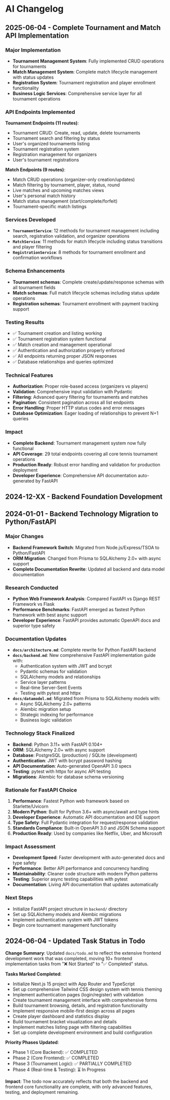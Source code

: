# AI Changelog

## 2025-06-04 - Complete Tournament and Match API Implementation

### Major Implementation
- **Tournament Management System**: Fully implemented CRUD operations for tournaments
- **Match Management System**: Complete match lifecycle management with status updates
- **Registration System**: Tournament registration and player enrollment functionality
- **Business Logic Services**: Comprehensive service layer for all tournament operations

### API Endpoints Implemented
**Tournament Endpoints (11 routes)**:
- Tournament CRUD: Create, read, update, delete tournaments
- Tournament search and filtering by status
- User's organized tournaments listing
- Tournament registration system
- Registration management for organizers
- User's tournament registrations

**Match Endpoints (9 routes)**:
- Match CRUD operations (organizer-only creation/updates)
- Match filtering by tournament, player, status, round
- Live matches and upcoming matches views
- User's personal match history
- Match status management (start/complete/forfeit)
- Tournament-specific match listings

### Services Developed
- **`TournamentService`**: 12 methods for tournament management including search, registration validation, and organizer operations
- **`MatchService`**: 11 methods for match lifecycle including status transitions and player filtering
- **`RegistrationService`**: 8 methods for tournament enrollment and confirmation workflows

### Schema Enhancements
- **Tournament schemas**: Complete create/update/response schemas with all tournament fields
- **Match schemas**: Full match lifecycle schemas including status update operations
- **Registration schemas**: Tournament enrollment with payment tracking support

### Testing Results
- ✅ Tournament creation and listing working
- ✅ Tournament registration system functional
- ✅ Match creation and management operational
- ✅ Authentication and authorization properly enforced
- ✅ All endpoints returning proper JSON responses
- ✅ Database relationships and queries optimized

### Technical Features
- **Authorization**: Proper role-based access (organizers vs players)
- **Validation**: Comprehensive input validation with Pydantic
- **Filtering**: Advanced query filtering for tournaments and matches
- **Pagination**: Consistent pagination across all list endpoints
- **Error Handling**: Proper HTTP status codes and error messages
- **Database Optimization**: Eager loading of relationships to prevent N+1 queries

### Impact
- **Complete Backend**: Tournament management system now fully functional
- **API Coverage**: 29 total endpoints covering all core tennis tournament operations
- **Production Ready**: Robust error handling and validation for production deployment
- **Developer Experience**: Comprehensive API documentation auto-generated by FastAPI

## 2024-12-XX - Backend Foundation Development

## 2024-01-01 - Backend Technology Migration to Python/FastAPI

### Major Changes
- **Backend Framework Switch**: Migrated from Node.js/Express/TSOA to Python/FastAPI
- **ORM Migration**: Changed from Prisma to SQLAlchemy 2.0+ with async support
- **Complete Documentation Rewrite**: Updated all backend and data model documentation

### Research Conducted
- **Python Web Framework Analysis**: Compared FastAPI vs Django REST Framework vs Flask
- **Performance Benchmarks**: FastAPI emerged as fastest Python framework with best async support
- **Developer Experience**: FastAPI provides automatic OpenAPI docs and superior type safety

### Documentation Updates
- **`docs/architecture.md`**: Complete rewrite for Python FastAPI backend
- **`docs/backend.md`**: New comprehensive FastAPI implementation guide with:
  - Authentication system with JWT and bcrypt
  - Pydantic schemas for validation
  - SQLAlchemy models and relationships
  - Service layer patterns
  - Real-time Server-Sent Events
  - Testing with pytest and httpx
- **`docs/datamodel.md`**: Migrated from Prisma to SQLAlchemy models with:
  - Async SQLAlchemy 2.0+ patterns
  - Alembic migration setup
  - Strategic indexing for performance
  - Business logic validation

### Technology Stack Finalized
- **Backend**: Python 3.11+ with FastAPI 0.104+
- **ORM**: SQLAlchemy 2.0+ with async support
- **Database**: PostgreSQL (production) / SQLite (development)
- **Authentication**: JWT with bcrypt password hashing
- **API Documentation**: Auto-generated OpenAPI 3.0 specs
- **Testing**: pytest with httpx for async API testing
- **Migrations**: Alembic for database schema versioning

### Rationale for FastAPI Choice
1. **Performance**: Fastest Python web framework based on Starlette/Uvicorn
2. **Modern Python**: Built for Python 3.6+ with async/await and type hints
3. **Developer Experience**: Automatic API documentation and IDE support
4. **Type Safety**: Full Pydantic integration for request/response validation
5. **Standards Compliance**: Built-in OpenAPI 3.0 and JSON Schema support
6. **Production Ready**: Used by companies like Netflix, Uber, and Microsoft

### Impact Assessment
- **Development Speed**: Faster development with auto-generated docs and type safety
- **Performance**: Better API performance and concurrency handling
- **Maintainability**: Cleaner code structure with modern Python patterns
- **Testing**: Superior async testing capabilities with pytest
- **Documentation**: Living API documentation that updates automatically

### Next Steps
- Initialize FastAPI project structure in `backend/` directory
- Set up SQLAlchemy models and Alembic migrations
- Implement authentication system with JWT tokens
- Begin core tournament management functionality

## 2024-06-04 - Updated Task Status in Todo

**Change Summary**: Updated `docs/todo.md` to reflect the extensive frontend development work that was completed, moving 10+ frontend implementation tasks from "❌ Not Started" to "✅ Completed" status.

**Tasks Marked Completed**:
- Initialize Next.js 15 project with App Router and TypeScript
- Set up comprehensive Tailwind CSS design system with tennis theming
- Implement authentication pages (login/register) with validation
- Create tournament management interface with comprehensive forms
- Build tournament browsing, details, and registration functionality
- Implement responsive mobile-first design across all pages
- Create player dashboard and statistics display
- Build tournament bracket visualization and details
- Implement matches listing page with filtering capabilities
- Set up complete development environment and build configuration

**Priority Phases Updated**:
- Phase 1 (Core Backend): ✅ COMPLETED
- Phase 2 (Core Frontend): ✅ COMPLETED  
- Phase 3 (Tournament Logic): ✅ PARTIALLY COMPLETED
- Phase 4 (Real-time & Testing): ⏳ In Progress

**Impact**: The todo now accurately reflects that both the backend and frontend core functionality are complete, with only advanced features, testing, and deployment remaining.